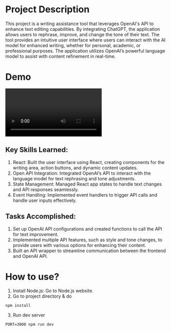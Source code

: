 # Project Description
This project is a writing assistance tool that leverages OpenAI's API to enhance text editing capabilities. By integrating ChatGPT, the application allows users to rephrase, improve, and change the tone of their text. The tool provides an intuitive user interface where users can interact with the AI model for enhanced writing, whether for personal, academic, or professional purposes. The application utilizes OpenAI’s powerful language model to assist with content refinement in real-time.

# Demo
![Video Demo](./path/to/your-video-file.mp4)

## Key Skills Learned:
1. React: Built the user interface using React, creating components for the writing area, action buttons, and dynamic content updates.
2. Open API Integration: Integrated OpenAI’s API to interact with the language model for text rephrasing and tone adjustments.
3. State Management: Managed React app states to handle text changes and API responses seamlessly.
4. Event Handling: Implemented event handlers to trigger API calls and handle user inputs effectively.

## Tasks Accomplished:
1. Set up OpenAI API configurations and created functions to call the API for text improvement.
2. Implemented multiple API features, such as style and tone changes, to provide users with various options for enhancing their content.
3. Built an API wrapper to streamline communication between the frontend and OpenAI API.

# How to use?
1. Install Node.js: Go to Node.js website.
2. Go to project directory & do 
```
npm install
```
3. Run dev server
```
PORT=3000 npm run dev
```
